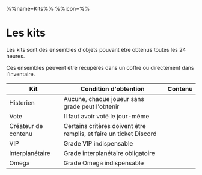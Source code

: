 %%name=Kits%%
%%icon=%%

# Les kits

Les kits sont des ensembles d'objets pouvant être obtenus toutes les 24 heures.

Ces ensembles peuvent être récupérés dans un coffre ou directement dans l'inventaire.

| Kit | Condition d'obtention | Contenu |
|-------- | --------- | ---------- |
| Histerien | Aucune, chaque joueur sans grade peut l'obtenir |  |
| Vote | Il faut avoir voté le jour-même |  |
| Créateur de contenu | Certains critères doivent être remplis, et faire un ticket Discord |  |
| VIP | Grade VIP indispensable |  |
| Interplanétaire | Grade interplanétaire obligatoire |  |
| Omega | Grade Omega indispensable |  |
